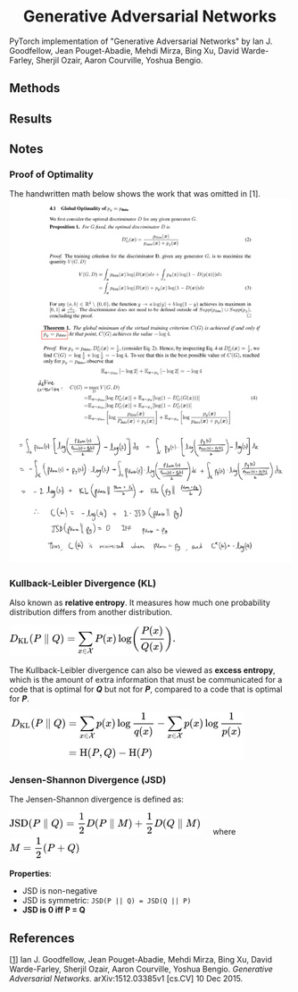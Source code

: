 <h1 align="center">Generative Adversarial Networks</h1>

PyTorch implementation of "Generative Adversarial Networks" by Ian J. Goodfellow, Jean Pouget-Abadie, Mehdi Mirza, 
Bing Xu, David Warde-Farley, Sherjil Ozair, Aaron Courville, Yoshua Bengio.


## Methods


## Results



## Notes
### Proof of Optimality
The handwritten math below shows the work that was omitted in [1].
![](images/optimality.png)

### Kullback-Leibler Divergence (KL)
Also known as **relative entropy**. It measures how much one probability distribution differs from another distribution.

![](images/kullback_leibler.png)

The Kullback-Leibler divergence can also be viewed as **excess entropy**, which is the amount of
extra information that must be communicated for a code that is optimal for **_Q_** but not for **_P_**, compared to a code that
is optimal for **_P_**.

![](images/kullback_leibler_motivation.png)


### Jensen-Shannon Divergence (JSD)
The Jensen-Shannon divergence is defined as:

![](images/jensen_shannon.png) &emsp; where &emsp; ![](images/jsd_m.png)

**Properties**:
- JSD is non-negative
- JSD is symmetric: `JSD(P || Q) = JSD(Q || P)`
- **JSD is 0 iff P = Q**




## References
[[1](https://arxiv.org/abs/1406.2661)] Ian J. Goodfellow, Jean Pouget-Abadie, Mehdi Mirza, Bing Xu, David Warde-Farley, 
Sherjil Ozair, Aaron Courville, Yoshua Bengio. _Generative Adversarial Networks_. 
arXiv:1512.03385v1 [cs.CV] 10 Dec 2015.
